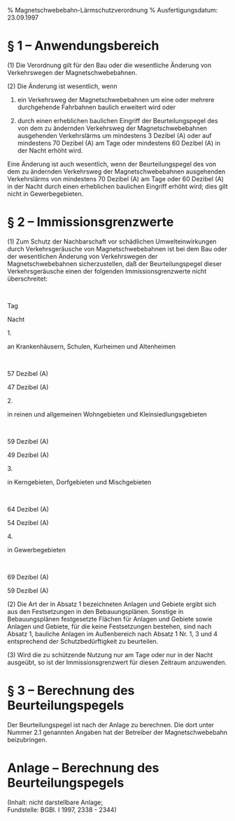 % Magnetschwebebahn-Lärmschutzverordnung
% Ausfertigungsdatum: 23.09.1997
 
# § 1 – Anwendungsbereich

(1) Die Verordnung gilt für den Bau oder die wesentliche Änderung von Verkehrswegen der Magnetschwebebahnen.

(2) Die Änderung ist wesentlich, wenn

1. ein Verkehrsweg der Magnetschwebebahnen um eine oder mehrere durchgehende Fahrbahnen baulich erweitert wird oder

2. durch einen erheblichen baulichen Eingriff der Beurteilungspegel des von dem zu ändernden Verkehrsweg der Magnetschwebebahnen ausgehenden Verkehrslärms um mindestens 3 Dezibel (A) oder auf mindestens 70 Dezibel (A) am Tage oder mindestens 60 Dezibel (A) in der Nacht erhöht wird.

Eine Änderung ist auch wesentlich, wenn der Beurteilungspegel des von dem zu ändernden Verkehrsweg der Magnetschwebebahnen ausgehenden Verkehrslärms von mindestens 70 Dezibel (A) am Tage oder 60 Dezibel (A) in der Nacht durch einen erheblichen baulichen Eingriff erhöht wird; dies gilt nicht in Gewerbegebieten.

# § 2 – Immissionsgrenzwerte

(1) Zum Schutz der Nachbarschaft vor schädlichen Umwelteinwirkungen durch Verkehrsgeräusche von Magnetschwebebahnen ist bei dem Bau oder der wesentlichen Änderung von Verkehrswegen der Magnetschwebebahnen sicherzustellen, daß der Beurteilungspegel dieser Verkehrsgeräusche einen der folgenden Immissionsgrenzwerte nicht überschreitet:  

 

Tag

Nacht

1\.

an Krankenhäusern, Schulen, Kurheimen und Altenheimen

 

57 Dezibel (A)

47 Dezibel (A)

2\.

in reinen und allgemeinen Wohngebieten und Kleinsiedlungsgebieten

 

59 Dezibel (A)

49 Dezibel (A)

3\.

in Kerngebieten, Dorfgebieten und Mischgebieten

 

64 Dezibel (A)

54 Dezibel (A)

4\.

in Gewerbegebieten

 

69 Dezibel (A)

59 Dezibel (A)

(2) Die Art der in Absatz 1 bezeichneten Anlagen und Gebiete ergibt sich aus den Festsetzungen in den Bebauungsplänen. Sonstige in Bebauungsplänen festgesetzte Flächen für Anlagen und Gebiete sowie Anlagen und Gebiete, für die keine Festsetzungen bestehen, sind nach Absatz 1, bauliche Anlagen im Außenbereich nach Absatz 1 Nr. 1, 3 und 4 entsprechend der Schutzbedürftigkeit zu beurteilen.

(3) Wird die zu schützende Nutzung nur am Tage oder nur in der Nacht ausgeübt, so ist der Immissionsgrenzwert für diesen Zeitraum anzuwenden.

# § 3 – Berechnung des Beurteilungspegels

Der Beurteilungspegel ist nach der Anlage zu berechnen. Die dort unter Nummer 2.1 genannten Angaben hat der Betreiber der Magnetschwebebahn beizubringen.

# Anlage – Berechnung des Beurteilungspegels

(Inhalt: nicht darstellbare Anlage;  
Fundstelle: BGBl. I 1997, 2338 - 2344)
